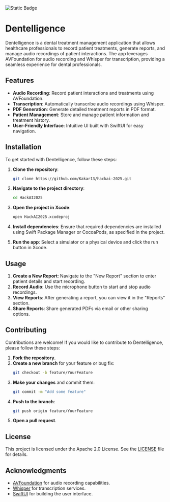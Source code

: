 ![Static Badge](https://img.shields.io/badge/Platform-iOS_%7C_macOS-blue)

# Dentelligence

Dentelligence is a dental treatment management application that allows healthcare professionals to record patient treatments, generate reports, and manage audio recordings of patient interactions. The app leverages AVFoundation for audio recording and Whisper for transcription, providing a seamless experience for dental professionals.

## Features

- **Audio Recording**: Record patient interactions and treatments using AVFoundation.
- **Transcription**: Automatically transcribe audio recordings using Whisper.
- **PDF Generation**: Generate detailed treatment reports in PDF format.
- **Patient Management**: Store and manage patient information and treatment history.
- **User-Friendly Interface**: Intuitive UI built with SwiftUI for easy navigation.

## Installation

To get started with Dentelligence, follow these steps:

1. **Clone the repository**:
   ```bash
   git clone https://github.com/Kakar13/hackai-2025.git
   ```

2. **Navigate to the project directory**:
   ```bash
   cd HackAI2025
   ```

3. **Open the project in Xcode**:
   ```bash
   open HackAI2025.xcodeproj
   ```

4. **Install dependencies**:
   Ensure that required dependencies are installed using Swift Package Manager or CocoaPods, as specified in the project.

5. **Run the app**:
   Select a simulator or a physical device and click the run button in Xcode.

## Usage

1. **Create a New Report**: Navigate to the "New Report" section to enter patient details and start recording.
2. **Record Audio**: Use the microphone button to start and stop audio recordings.
3. **View Reports**: After generating a report, you can view it in the "Reports" section.
4. **Share Reports**: Share generated PDFs via email or other sharing options.

## Contributing

Contributions are welcome! If you would like to contribute to Dentelligence, please follow these steps:

1. **Fork the repository**.
2. **Create a new branch** for your feature or bug fix:
   ```bash
   git checkout -b feature/YourFeature
   ```
3. **Make your changes** and commit them:
   ```bash
   git commit -m "Add some feature"
   ```
4. **Push to the branch**:
   ```bash
   git push origin feature/YourFeature
   ```
5. **Open a pull request**.

## License

This project is licensed under the Apache 2.0 License. See the [LICENSE](LICENSE) file for details.

## Acknowledgments

- [AVFoundation](https://developer.apple.com/documentation/avfoundation) for audio recording capabilities.
- [Whisper](https://github.com/exPHAT/SwiftWhisper) for transcription services.
- [SwiftUI](https://developer.apple.com/xcode/swiftui/) for building the user interface.

